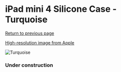 # iPad mini 4 Silicone Case - Turquoise

[Return to previous page](/ipad_mini4)

[High-resolution image from Apple](https://store.storeimages.cdn-apple.com/8756/as-images.apple.com/is/MLD72?wid=4500&hei=4500&fmt=png)

<div style="width: 384px"><img src="/everysource/MLD72.png" alt="Turquoise"></div>

### Under construction
